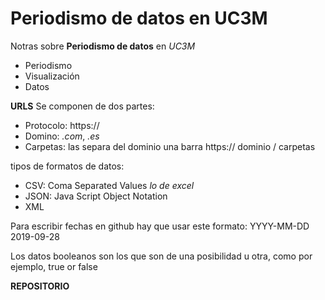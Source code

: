 # Periodismo de datos en UC3M

Notras sobre **Periodismo de datos** en *UC3M*
- Periodismo
- Visualización
- Datos


**URLS**
Se componen de dos partes:
- Protocolo: https://
- Domino: *.com*, *.es* 
- Carpetas: las separa del dominio una barra
https:// dominio / carpetas


tipos de formatos de datos:
- CSV: Coma Separated Values *lo de excel*
- JSON: Java Script Object Notation
- XML 

Para escribir fechas en github hay que usar este formato: YYYY-MM-DD 2019-09-28

Los datos booleanos son los que son de una posibilidad u otra, como por ejemplo, true or false

**REPOSITORIO**
